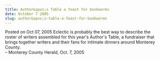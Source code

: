 ```yaml
---
title: Author&apos;s Table a feast for bookworms
date: October 7 2005
slug: author&apos;s-table-a-feast-for-bookworms
---
```





<span class="date">Posted on Oct 07, 2005    </span>
Eclectic is probably the best way to describe the roster of writers
assembled for this year&apos;s Author&apos;s Table, a fundraiser that brings
together writers and their fans for intimate dinners around
Monterey County.<br>
&#x2013; Monterey County Herald, Oct. 7, 2005<br/></br>




